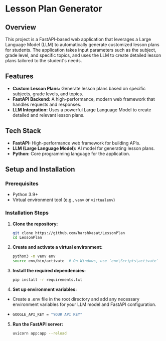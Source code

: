 # Lesson Plan Generator

## Overview
This project is a FastAPI-based web application that leverages a Large Language Model (LLM) to automatically generate customized lesson plans for students. The application takes input parameters such as the subject, grade level, and specific topics, and uses the LLM to create detailed lesson plans tailored to the student's needs.

## Features
- **Custom Lesson Plans:** Generate lesson plans based on specific subjects, grade levels, and topics.
- **FastAPI Backend:** A high-performance, modern web framework that handles requests and responses.
- **LLM Integration:** Uses a powerful Large Language Model to create detailed and relevant lesson plans.

## Tech Stack
- **FastAPI:** High-performance web framework for building APIs.
- **LLM (Large Language Model):** AI model for generating lesson plans.
- **Python:** Core programming language for the application.

## Setup and Installation

### Prerequisites
- Python 3.9+
- Virtual environment tool (e.g., `venv` or `virtualenv`)

### Installation Steps

1. **Clone the repository:**
   ```bash
   git clone https://github.com/harshkasat/LessonPlan
   cd LessonPlan

2. **Create and activate a virtual environment:**
   ```bash
   python3 -m venv env
   source env/bin/activate  # On Windows, use `env\Scripts\activate`
3. **Install the required dependencies:**
    ```bash
    pip install -r requirements.txt
4. **Set up environment variables:**
- Create a .env file in the root directory and add any necessary environment variables for your LLM model and FastAPI configuration.
- ```bash
  GOOGLE_API_KEY = "YOUR API KEY"
5. **Run the FastAPI server:**
   ```bash
   uvicorn app:app --reload
